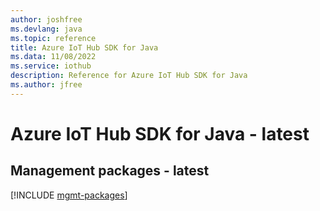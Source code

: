```yaml
---
author: joshfree
ms.devlang: java
ms.topic: reference
title: Azure IoT Hub SDK for Java
ms.data: 11/08/2022
ms.service: iothub
description: Reference for Azure IoT Hub SDK for Java
ms.author: jfree
---
```

# Azure IoT Hub SDK for Java - latest

## Management packages - latest
[!INCLUDE [mgmt-packages](iot-hub-mgmt-index.md)]